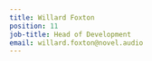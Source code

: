```yaml
---
title: Willard Foxton
position: 11
job-title: Head of Development
email: willard.foxton@novel.audio
---
```


